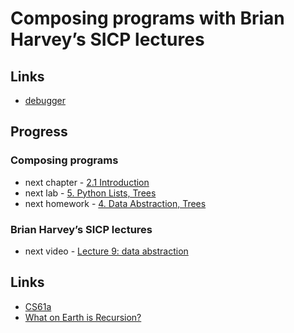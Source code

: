 # Composing programs with Brian Harvey’s SICP lectures

## Links

- [debugger](https://pythontutor.com/composingprograms.html)

## Progress

### Composing programs

- next chapter - [2.1   Introduction](https://composingprograms.com/pages/21-introduction.html)
- next lab - [5. Python Lists, Trees](https://inst.eecs.berkeley.edu/~cs61a/fa21/lab/lab05)
- next homework - [4. Data Abstraction, Trees](https://inst.eecs.berkeley.edu/~cs61a/fa21/hw/hw04)

### Brian Harvey’s SICP lectures
-	next video - [Lecture 9: data abstraction](https://archive.org/details/ucberkeley_webcast_Oy36XpGVyjA)

## Links

- [CS61a](https://cs61a.org/)
- [What on Earth is Recursion?](https://youtu.be/Mv9NEXX1VHc)
